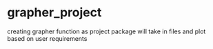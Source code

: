 # grapher_project
creating grapher function as project
package will take in files and plot based on user requirements

